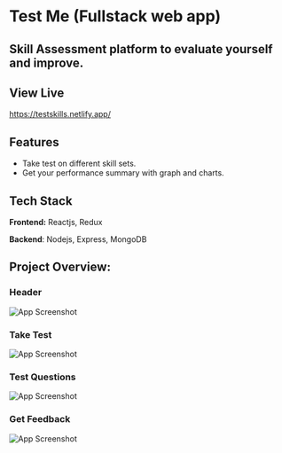 # Test Me (Fullstack web app)
## Skill Assessment platform to evaluate yourself and improve.

## View Live
https://testskills.netlify.app/


## Features
- Take test on different skill sets.
- Get your performance summary with graph and charts.

## Tech Stack
**Frontend:** Reactjs, Redux

**Backend**: Nodejs, Express, MongoDB


## Project Overview:
### Header
![App Screenshot](https://i.ibb.co/9WjD4Nw/Screenshot-102.png)
### Take Test
![App Screenshot](https://i.ibb.co/wYNcRYH/Screenshot-103.png)
### Test Questions
![App Screenshot](https://i.ibb.co/xj6DMtg/Screenshot-105.png)
### Get Feedback
![App Screenshot](https://i.ibb.co/PjFkyFz/Screenshot-106.png)

